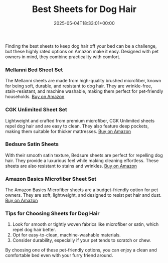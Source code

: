 ﻿---
layout: post
title: Best Sheets for Dog Hair
date: '2025-05-04T18:33:01+00:00'
categories:
- Guide
tags: []
slug: /best-sheets-for-dog-hair/
lastmod: 2025-05-07T12:21:25+03:00
---

Finding the best sheets to keep dog hair off your bed can be a challenge, but these highly rated options on Amazon make it easy. Designed with pet owners in mind, they combine practicality with comfort.
### Mellanni Bed Sheet Set
The Mellanni sheets are made from high-quality brushed microfiber, known for being soft, durable, and resistant to dog hair. They are wrinkle-free, stain-resistant, and machine washable, making them perfect for pet-friendly households.
[Buy on Amazon](https://www.amazon.com/dp/B00NL0HUQ4)
### CGK Unlimited Sheet Set
Lightweight and crafted from premium microfiber, CGK Unlimited sheets repel dog hair and are easy to clean. They also feature deep pockets, making them suitable for thicker mattresses.
[Buy on Amazon](https://www.amazon.com/dp/B07G2R55C4)
### Bedsure Satin Sheets
With their smooth satin texture, Bedsure sheets are perfect for repelling dog hair. They provide a luxurious feel while making cleaning effortless. These sheets are also resistant to stains and wrinkles.
[Buy on Amazon](https://www.amazon.com/dp/B08Q54G74L)
### Amazon Basics Microfiber Sheet Set
The Amazon Basics Microfiber sheets are a budget-friendly option for pet owners. They are soft, lightweight, and designed to resist pet hair and dust.
[Buy on Amazon](https://www.amazon.com/dp/B07M5CTLF6)
### Tips for Choosing Sheets for Dog Hair
1. Look for smooth or tightly woven fabrics like microfiber or satin, which repel dog hair better.  
2. Opt for easy-to-clean, machine-washable materials.  
3. Consider durability, especially if your pet tends to scratch or chew.

By choosing one of these pet-friendly options, you can enjoy a clean and comfortable bed even with your furry friend around.